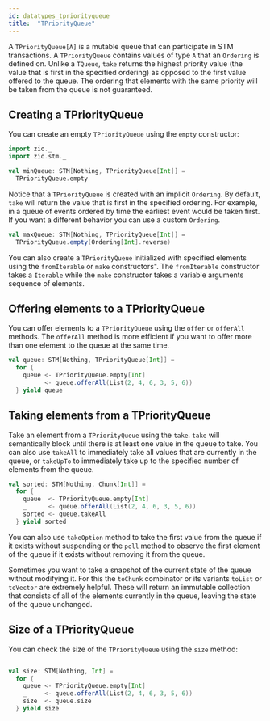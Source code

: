 ```yaml
---
id: datatypes_tpriorityqueue
title:  "TPriorityQueue"
---
```


A `TPriorityQueue[A]` is a mutable queue that can participate in STM transactions. A `TPriorityQueue` contains values of type `A` that an `Ordering` is defined on. Unlike a `TQueue`, `take` returns the highest priority value (the value that is first in the specified ordering) as opposed to the first value offered to the queue. The ordering that elements with the same priority will be taken from the queue is not guaranteed.

## Creating a TPriorityQueue

You can create an empty `TPriorityQueue` using the `empty` constructor:

```scala mdoc:silent
import zio._
import zio.stm._

val minQueue: STM[Nothing, TPriorityQueue[Int]] =
  TPriorityQueue.empty
```

Notice that a `TPriorityQueue` is created with an implicit `Ordering`. By default, `take` will return the value that is first in the specified ordering. For example, in a queue of events ordered by time the earliest event would be taken first. If you want a different behavior you can use a custom `Ordering`.

```scala mdoc:silent
val maxQueue: STM[Nothing, TPriorityQueue[Int]] =
  TPriorityQueue.empty(Ordering[Int].reverse)
```

You can also create a `TPriorityQueue` initialized with specified elements using the `fromIterable` or `make` constructors". The `fromIterable` constructor takes a `Iterable` while the `make` constructor takes a variable arguments sequence of elements.

## Offering elements to a TPriorityQueue

You can offer elements to a `TPriorityQueue` using the `offer` or `offerAll` methods. The `offerAll` method is more efficient if you want to offer more than one element to the queue at the same time.

```scala mdoc:silent
val queue: STM[Nothing, TPriorityQueue[Int]] =
  for {
    queue <- TPriorityQueue.empty[Int]
    _     <- queue.offerAll(List(2, 4, 6, 3, 5, 6))
  } yield queue
```

## Taking elements from a TPriorityQueue

Take an element from a `TPriorityQueue` using the `take`. `take` will semantically block until there is at least one value in the queue to take. You can also use `takeAll` to immediately take all values that are currently in the queue, or `takeUpTo` to immediately take up to the specified number of elements from the queue.

```scala mdoc:silent
val sorted: STM[Nothing, Chunk[Int]] =
  for {
    queue  <- TPriorityQueue.empty[Int]
    _      <- queue.offerAll(List(2, 4, 6, 3, 5, 6))
    sorted <- queue.takeAll
  } yield sorted
```

You can also use `takeOption` method to take the first value from the queue if it exists without suspending or the `poll` method to observe the first element of the queue if it exists without removing it from the queue.

Sometimes you want to take a snapshot of the current state of the queue without modifying it. For this the `toChunk` combinator or its variants `toList` or `toVector` are extremely helpful. These will return an immutable collection that consists of all of the elements currently in the queue, leaving the state of the queue unchanged.

## Size of a TPriorityQueue

You can check the size of the `TPriorityQueue` using the `size` method:

```scala mdoc:silent

val size: STM[Nothing, Int] =
  for {
    queue <- TPriorityQueue.empty[Int]
    _     <- queue.offerAll(List(2, 4, 6, 3, 5, 6))
    size  <- queue.size
  } yield size
```
